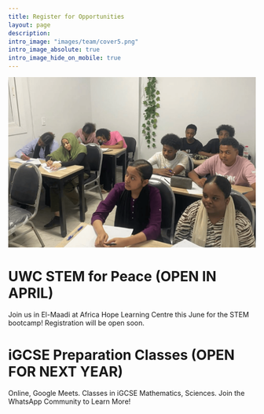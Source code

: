 ```yaml
---
title: Register for Opportunities
layout: page
description: 
intro_image: "images/team/cover5.png"
intro_image_absolute: true
intro_image_hide_on_mobile: true
---
```

![class](images/illustrations/cover5.png)
# UWC STEM for Peace (OPEN IN APRIL)
Join us in El-Maadi at Africa Hope Learning Centre this June for the STEM bootcamp! Registration will be open soon.

# iGCSE Preparation Classes (OPEN FOR NEXT YEAR)
Online, Google Meets. Classes in iGCSE Mathematics, Sciences. Join the WhatsApp Community to Learn More!
